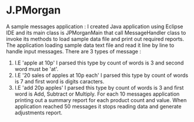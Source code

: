 # J.PMorgan
A sample messages application :
I created Java application using Eclipse IDE and its main class is JPMorganMain that call MessageHandler class to invoke its methods to load sample data file and print out required reports.
The application loading sample data text file and read it line by line to handle input messages.
There are 3 types of message : 
  1. I.E 'apple at 10p' I parsed this type by count of words is 3 and second word must be 'at'.
  2. I.E '20 sales of apples at 10p each' I parsed this type by count of words is 7 and first word is digits caracters.
  3. I.E 'add 20p apples' I parsed this type by count of words is 3 and first word is Add, Subtract or Multiply.
For each 10 messages application printing out a summary report for each product count and value.
When application reached 50 messages it stops reading data and generate adjustments report.
